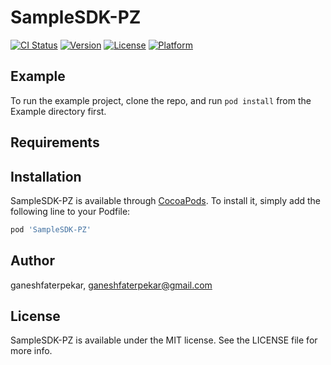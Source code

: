 # SampleSDK-PZ

[![CI Status](https://img.shields.io/travis/ganeshfaterpekar/SampleSDK-PZ.svg?style=flat)](https://travis-ci.org/ganeshfaterpekar/SampleSDK-PZ)
[![Version](https://img.shields.io/cocoapods/v/SampleSDK-PZ.svg?style=flat)](https://cocoapods.org/pods/SampleSDK-PZ)
[![License](https://img.shields.io/cocoapods/l/SampleSDK-PZ.svg?style=flat)](https://cocoapods.org/pods/SampleSDK-PZ)
[![Platform](https://img.shields.io/cocoapods/p/SampleSDK-PZ.svg?style=flat)](https://cocoapods.org/pods/SampleSDK-PZ)

## Example

To run the example project, clone the repo, and run `pod install` from the Example directory first.

## Requirements

## Installation

SampleSDK-PZ is available through [CocoaPods](https://cocoapods.org). To install
it, simply add the following line to your Podfile:

```ruby
pod 'SampleSDK-PZ'
```

## Author

ganeshfaterpekar, ganeshfaterpekar@gmail.com

## License

SampleSDK-PZ is available under the MIT license. See the LICENSE file for more info.
